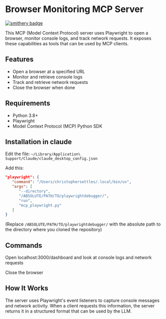 # Browser Monitoring MCP Server

[![smithery badge](https://smithery.ai/badge/@Lumeva-AI/playwright-consolelogs-mcp)](https://smithery.ai/server/@Lumeva-AI/playwright-consolelogs-mcp)

This MCP (Model Context Protocol) server uses Playwright to open a browser, monitor console logs, and track network requests. It exposes these capabilities as tools that can be used by MCP clients.

## Features

- Open a browser at a specified URL
- Monitor and retrieve console logs
- Track and retrieve network requests
- Close the browser when done

## Requirements

- Python 3.8+
- Playwright
- Model Context Protocol (MCP) Python SDK

## Installation in claude

Edit the file:
`~/Library/Application\ Support/Claude/claude_desktop_config.json`

Add this:

```json
"playwright": {
   "command": "/Users/christophersettles/.local/bin/uv",
   "args": [
      "--directory",
      "/ABSOLUTE/PATH/TO/playwrightdebugger/",
      "run",
      "mcp_playwright.py"
   ]
}
```

(Replace `/ABSOLUTE/PATH/TO/playwrightdebugger/` with the absolute path to the directory where you cloned the repository)

## Commands

Open localhost:3000/dashboard and look at console logs and network requests

Close the browser

## How It Works

The server uses Playwright's event listeners to capture console messages and network activity. When a client requests this information, the server returns it in a structured format that can be used by the LLM.
